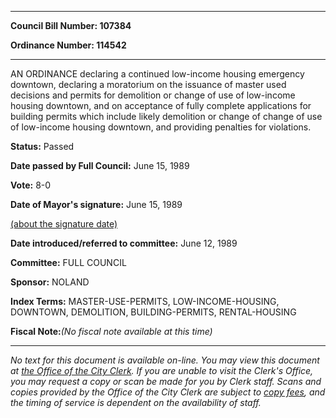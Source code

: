 

********

**Council Bill Number: 107384**
   
**Ordinance Number: 114542**
********

 AN ORDINANCE declaring a continued low-income housing emergency downtown, declaring a moratorium on the issuance of master used decisions and permits for demolition or change of use of low-income housing downtown, and on acceptance of fully complete applications for building permits which include likely demolition or change of change of use of low-income housing downtown, and providing penalties for violations.

**Status:** Passed
   
**Date passed by Full Council:** June 15, 1989
   
**Vote:** 8-0
   
**Date of Mayor's signature:** June 15, 1989
   
[(about the signature date)](/~public/approvaldate.htm)
   
   
   
**Date introduced/referred to committee:** June 12, 1989
   
**Committee:** FULL COUNCIL
   
**Sponsor:** NOLAND
   
   
**Index Terms:** MASTER-USE-PERMITS, LOW-INCOME-HOUSING, DOWNTOWN, DEMOLITION, BUILDING-PERMITS, RENTAL-HOUSING

**Fiscal Note:**_(No fiscal note available at this time)_
********

_No text for this document is available on-line. You may view this document at [the Office of the City Clerk](http://www.seattle.gov/leg/clerk/contactUs.htm). If you are unable to visit the Clerk's Office, you may request a copy or scan be made for you by Clerk staff. Scans and copies provided by the Office of the City Clerk are subject to [copy fees](http://clerk.seattle.gov/~public/clerkfees.htm), and the timing of service is dependent on the availability of staff._

